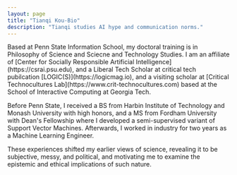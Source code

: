 ```yaml
---
layout: page
title: "Tianqi Kou-Bio"
description: "Tianqi studies AI hype and communication norms."
---
```


<div class="bio-page pubs" markdown="1">
<div markdown="1">
Based at Penn State Information School, my doctoral training is in Philosophy of Science and Sciecne and Technology Studies. I am an affiliate of [Center for Socially Responsible Artificial Intelligence](https://csrai.psu.edu), and a Liberal Tech Scholar at critical tech pubilcation [LOGIC(S)](https://logicmag.io), and a visiting scholar at [Critical Technocultures Lab](https://www.crit-technocultures.com) based at the School of Interactive Computing at Georgia Tech.
  
  Before Penn State, I received a BS from Harbin Institute of Technology and Monash University with high honors, and a MS from Fordham University with Dean's Fellowship where I developed a semi-supervised variant of Support Vector Machines. Afterwards, I worked in industry for two years as a Machine Learning Engineer.

These experiences shifted my earlier views of science, revealing it to be subjective, messy, and political, and motivating me to examine the epistemic and ethical implications of such nature.
</div>

</div>


